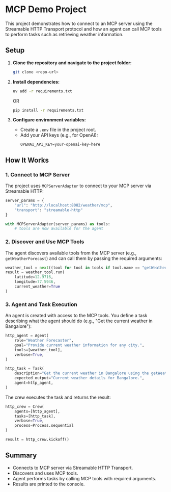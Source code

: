# MCP Demo Project

This project demonstrates how to connect to an MCP server using the Streamable HTTP Transport protocol and how an agent can call MCP tools to perform tasks such as retrieving weather information.

## Setup

1. **Clone the repository and navigate to the project folder:**
   ```sh
   git clone <repo-url>
   ```

2. **Install dependencies:**
   ```sh
   uv add -r requirements.txt
   ```

   OR

   ```sh
   pip install -r requirements.txt
   ```

3. **Configure environment variables:**
   - Create a `.env` file in the project root.
   - Add your API keys (e.g., for OpenAI):
     ```
     OPENAI_API_KEY=your-openai-key-here
     ```

## How It Works

### 1. Connect to MCP Server

The project uses `MCPServerAdapter` to connect to your MCP server via Streamable HTTP:

```python
server_params = {
    "url": "http://localhost:8082/weather/mcp",
    "transport": "streamable-http"
}

with MCPServerAdapter(server_params) as tools:
    # tools are now available for the agent
```

### 2. Discover and Use MCP Tools

The agent discovers available tools from the MCP server (e.g., `getWeatherForecast`) and can call them by passing the required arguments:

```python
weather_tool = next((tool for tool in tools if tool.name == "getWeatherForecast"), None)
result = weather_tool.run(
    latitude=12.9716,
    longitude=77.5946,
    current_weather=True
)
```

### 3. Agent and Task Execution

An agent is created with access to the MCP tools. You define a task describing what the agent should do (e.g., "Get the current weather in Bangalore"):

```python
http_agent = Agent(
    role="Weather Forecaster",
    goal="Provide current weather information for any city.",
    tools=[weather_tool],
    verbose=True,
)

http_task = Task(
    description="Get the current weather in Bangalore using the getWeatherForecast tool.",
    expected_output="Current weather details for Bangalore.",
    agent=http_agent,
)
```

The crew executes the task and returns the result:

```python
http_crew = Crew(
    agents=[http_agent],
    tasks=[http_task],
    verbose=True,
    process=Process.sequential
)

result = http_crew.kickoff()
```

## Summary

- Connects to MCP server via Streamable HTTP Transport.
- Discovers and uses MCP tools.
- Agent performs tasks by calling MCP tools with required arguments.
- Results are printed to the console.
